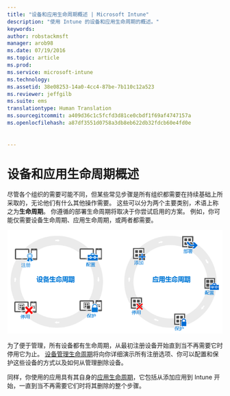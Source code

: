 ```yaml
---
title: "设备和应用生命周期概述 | Microsoft Intune"
description: "使用 Intune 的设备和应用生命周期的概述。"
keywords: 
author: robstackmsft
manager: arob98
ms.date: 07/19/2016
ms.topic: article
ms.prod: 
ms.service: microsoft-intune
ms.technology: 
ms.assetid: 38e08253-14a0-4cc4-87be-7b110c12a523
ms.reviewer: jeffgilb
ms.suite: ems
translationtype: Human Translation
ms.sourcegitcommit: a409d36c1c5fcfd3d81ce0cbdf1f69af4747157a
ms.openlocfilehash: a87df3551d0758a3db8eb622db32fdcb60e4fd0e


---
```


# 设备和应用生命周期概述

尽管各个组织的需要可能不同，但某些常见步骤是所有组织都需要在持续基础上所采取的，无论他们有什么其他操作需要。 这些可以分为两个主要类别，术语上称之为**生命周期**。 你遵循的部署生命周期将取决于你尝试启用的方案。 例如，你可能仅需要设备生命周期、应用生命周期，或两者都需要。

![MDM 和应用生命周期](./media/device-app-lifecycle.png "mobile device and app lifecycles")

为了便于管理，所有设备都有生命周期，从最初注册设备开始直到当不再需要它时停用它为止。 [设备管理生命周期](overview-of-device-lifecycle-in-microsoft-intune.md)将向你详细演示所有注册选项、你可以配置和保护这些设备的方式以及如何从管理删除设备。

同样，你使用的应用具有其自身的[应用生命周期](overview-of-app-lifecycle-in-microsoft-intune.md)，它包括从添加应用到 Intune 开始，一直到当不再需要它们时将其删除的整个步骤。



<!--HONumber=Jul16_HO3-->


